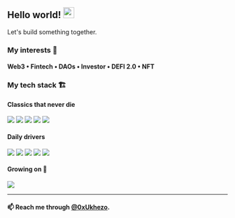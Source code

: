 


## Hello world! <img src="https://media0.giphy.com/media/WtvO1KoyUU3Gs3J7co/giphy.gif" width="25">

Let's build something together.

### My interests 🚀
<h4> Web3 • Fintech • DAOs • Investor • DEFI 2.0 • NFT    <h4/>
 
### My tech stack 🏗️

#### Classics that never die
<p>
  <img src="https://img.shields.io/badge/Javascript-f7e01d?style=for-the-badge&logo=javascript&logoColor=black" />
  <img src="https://img.shields.io/badge/Typescript-2a65f0?style=for-the-badge&logo=typescript&logoColor=white" />
  <img src="https://img.shields.io/badge/Redux-7648ba?style=for-the-badge&logo=redux&logoColor=black" />
  <img src="https://img.shields.io/badge/GitHub_Actions-F05032?style=for-the-badge&logo=github-actions&logoColor=white" />
  <img src="https://img.shields.io/badge/CSS-2a65f0?style=for-the-badge&logo=css3&logoColor=white" />
<p/>

#### Daily drivers
<p>
  <img src="https://img.shields.io/badge/Git-F05032?style=for-the-badge&logo=git&logoColor=white" />
  <img src="https://img.shields.io/badge/Solidity-e6e6e6?style=for-the-badge&logo=solidity&logoColor=black" />
  <img src="https://img.shields.io/badge/React-5fdafa?style=for-the-badge&logo=react&logoColor=black" />
  <img src="https://img.shields.io/badge/Tailwind-38bdf8?style=for-the-badge&logo=tailwindcss&logoColor=white" />
  <img src="https://img.shields.io/badge/Jest-793446?style=for-the-badge&logo=jest&logoColor=white" />
<p/>

#### Growing on 🌱 
<p>
  <img src="https://img.shields.io/badge/Rust-black?style=for-the-badge&logo=rust&logoColor=#E57324" />
<p/>

---

#### 📫 Reach me through [@0xUkhezo](https://twitter.com/0xukhezo).
